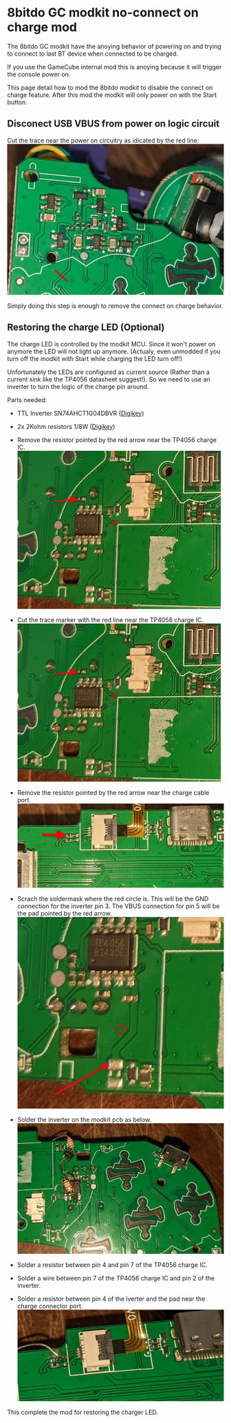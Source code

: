 # 8bitdo GC modkit no-connect on charge mod
The 8bitdo GC modkit have the anoying behavior of powering on and trying to connect to last BT device when connected to be charged.

If you use the GameCube internal mod this is anoying because it will trigger the console power on.

This page detail how to mod the 8bitdo modkit to disable the connect on charge feature.
After this mod the modkit will only power on with the Start button.

## Disconect USB VBUS from power on logic circuit

Cut the trace near the power on circuitry as idicated by the red line:\
![](img/gc_modkit_pwr_on.png)

Simply doing this step is enough to remove the connect on charge behavior.

## Restoring the charge LED (Optional)

The charge LED is controlled by the modkit MCU. Since it won't power on anymore the LED will not light up anymore. (Actualy, even unmodded if you turn off the modkit with Start while charging the LED turn off!)

Unfortunately the LEDs are configured as current source (Rather than a current sink like the TP4056 datasheet suggest!). So we need to use an inverter to turn the logic of the charge pin around.

Parts needed:
* TTL Inverter SN74AHCT1G04DBVR ([Digikey](https://www.digikey.ca/en/products/detail/texas-instruments/SN74AHCT1G04DBVR/276756))
* 2x 2Kohm resistors 1/8W ([Digikey](https://www.digikey.ca/en/products/detail/stackpole-electronics-inc/CF18JT2K00/1741658))

* Remove the resistor pointed by the red arrow near the TP4056 charge IC.\
![](img/gc_modkit_charger.png)
* Cut the trace marker with the red line near the TP4056 charge IC.\
![](img/gc_modkit_charger.png)
* Remove the resistor pointed by the red arrow near the charge cable port.\
![](img/gc_modkit_led.png)
* Scrach the soldermask where the red circle is. This will be the GND connection for the inverter pin 3. The VBUS connection for pin 5 will be the pad pointed by the red arrow.\
![](img/gc_modkit_ic.png)
* Solder the inverter on the modkit pcb as below.\
![](img/gc_modkit_mod.png)
* Solder a resistor between pin 4 and pin 7 of the TP4056 charge IC.
* Solder a wire between pin 7 of the TP4056 charge IC and pin 2 of the inverter.
* Solder a resistor between pin 4 of the iverter and the pad near the charge connector port.\
![](img/gc_modkit_led_mod.png)

This complete the mod for restoring the charger LED.
